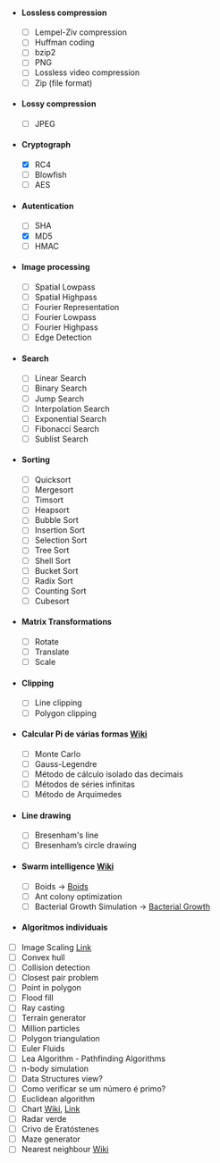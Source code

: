 - #### Lossless compression
  - [ ] Lempel-Ziv compression 
  - [ ] Huffman coding
  - [ ] bzip2
  - [ ] PNG
  - [ ] Lossless video compression
  - [ ] Zip (file format)
- #### Lossy compression
  - [ ] JPEG
- #### Cryptograph
  - [x] RC4
  - [ ] Blowfish
  - [ ] AES
- ####  Autentication
  - [ ] SHA
  - [x] MD5
  - [ ] HMAC
- #### Image processing
  - [ ] Spatial Lowpass
  - [ ] Spatial Highpass
  - [ ] Fourier Representation
  - [ ] Fourier Lowpass
  - [ ] Fourier Highpass
  - [ ] Edge Detection
- #### Search
  - [ ] Linear Search
  - [ ] Binary Search
  - [ ] Jump Search
  - [ ] Interpolation Search
  - [ ] Exponential Search
  - [ ] Fibonacci Search
  - [ ] Sublist Search
- #### Sorting
  - [ ] Quicksort
  - [ ] Mergesort
  - [ ] Timsort
  - [ ] Heapsort
  - [ ] Bubble Sort
  - [ ] Insertion Sort
  - [ ] Selection Sort
  - [ ] Tree Sort
  - [ ] Shell Sort
  - [ ] Bucket Sort
  - [ ] Radix Sort
  - [ ] Counting Sort
  - [ ] Cubesort
- #### Matrix Transformations
  - [ ] Rotate
  - [ ] Translate
  - [ ] Scale
- #### Clipping
  - [ ] Line clipping
  - [ ] Polygon clipping
- #### Calcular Pi de várias formas [Wiki](https://pt.wikipedia.org/wiki/Pi)
  - [ ] Monte Carlo
  - [ ] Gauss-Legendre
  - [ ] Método de cálculo isolado das decimais
  - [ ] Métodos de séries infinitas
  - [ ] Método de Arquimedes
- #### Line drawing
  - [ ] Bresenham's line
  - [ ] Bresenham’s circle drawing
- #### Swarm intelligence [Wiki](https://en.wikipedia.org/wiki/Swarm_intelligence#Ant_colony_optimization_(Dorigo_1992))
  - [ ] Boids -> [Boids](https://youtu.be/uMI1QcgfBeU)
  - [ ] Ant colony optimization
  - [ ] Bacterial Growth Simulation -> [Bacterial Growth](http://infection.inquiry-hub.net/)
- #### Algoritmos individuais
- [ ] Image Scaling [Link](http://courses.cs.vt.edu/~masc1044/L17-Rotation/ScalingNN.html)
- [ ] Convex hull
- [ ] Collision detection
- [ ] Closest pair problem
- [ ] Point in polygon
- [ ] Flood fill
- [ ] Ray casting
- [ ] Terrain generator
- [ ] Million particles
- [ ] Polygon triangulation
- [ ] Euler Fluids
- [ ] Lea Algorithm - Pathfinding Algorithms
- [ ] n-body simulation
- [ ] Data Structures view?
- [ ] Como verificar se um número é primo?
- [ ] Euclidean algorithm
- [ ] Chart [Wiki](https://en.wikipedia.org/wiki/Chart), [Link](https://www.advsofteng.com/gallery.html)
- [ ] Radar verde
- [ ] Crivo de Eratóstenes
- [ ] Maze generator
- [ ] Nearest neighbour [Wiki](https://en.wikipedia.org/wiki/Nearest_neighbour_algorithm)
